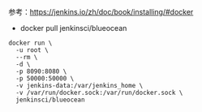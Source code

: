 参考：https://jenkins.io/zh/doc/book/installing/#docker  


- docker pull jenkinsci/blueocean
 
```
docker run \
  -u root \
  --rm \
  -d \
  -p 8090:8080 \
  -p 50000:50000 \
  -v jenkins-data:/var/jenkins_home \
  -v /var/run/docker.sock:/var/run/docker.sock \
  jenkinsci/blueocean
```
